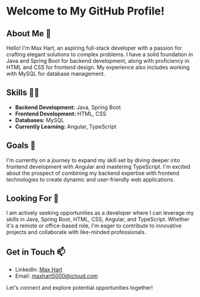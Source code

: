 # Welcome to My GitHub Profile!

## About Me 👋
Hello! I'm Max Hart, an aspiring full-stack developer with a passion for crafting elegant solutions to complex problems. I have a solid foundation in Java and Spring Boot for backend development, along with proficiency in HTML and CSS for frontend design. My experience also includes working with MySQL for database management.

## Skills 🧘‍♂️
- **Backend Development:** Java, Spring Boot
- **Frontend Development:** HTML, CSS
- **Databases:** MySQL
- **Currently Learning:** Angular, TypeScript

## Goals 🎯
I'm currently on a journey to expand my skill set by diving deeper into frontend development with Angular and mastering TypeScript. I'm excited about the prospect of combining my backend expertise with frontend technologies to create dynamic and user-friendly web applications.

## Looking For 🔭
I am actively seeking opportunities as a developer where I can leverage my skills in Java, Spring Boot, HTML, CSS, Angular, and TypeScript. Whether it's a remote or office-based role, I'm eager to contribute to innovative projects and collaborate with like-minded professionals.

## Get in Touch 📫
- LinkedIn: [Max Hart](https://www.linkedin.com/in/maxhart5000)
- Email: maxhart5000@icloud.com

Let's connect and explore potential opportunities together!
